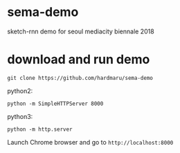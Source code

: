 # sema-demo

sketch-rnn demo for seoul mediacity biennale 2018

# download and run demo

`git clone https://github.com/hardmaru/sema-demo`

python2:

`python -m SimpleHTTPServer 8000`

python3:

`python -m http.server`

Launch Chrome browser and go to `http://localhost:8000`
